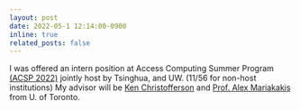 ```yaml
---
layout: post
date: 2022-05-1 12:14:00-0900
inline: true
related_posts: false
---
```


I was offered an intern position at Access Computing Summer Program [(ACSP 2022)](https://gixnetwork.org/community/outreach-programs/access-computing/) jointly host by Tsinghua, and UW. (11/56 for non-host institutions) My advisor will be [Ken Christofferson](https://ken-chris.github.io/) and [Prof. Alex Mariakakis](https://mariakakis.github.io/) from U. of Toronto.